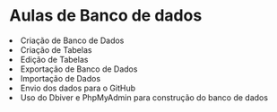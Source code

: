 # Aulas de Banco de dados
<li> Criação de Banco de Dados </li>
<li> Criação de Tabelas </li>
<li> Edição de Tabelas </li>
<li> Exportação de Banco de Dados </li>
<li> Importação de Dados </li>
<li> Envio dos dados para o GitHub </li>
<li> Uso do Dbiver e PhpMyAdmin para construção do banco de dados </li>
